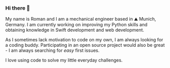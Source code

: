### Hi there 👋

My name is Roman and I am a mechanical engineer based in ⛰ Munich, Germany. I am currently working on improving my Python skills and obtaining knowledge in Swift development and web development. 

As I sometimes lack motivation to code on my own, I am always looking for a coding buddy. Participating in an open source project would also be great - I am always searching for *easy* first issues. 

I love using code to solve my little everyday challenges. 

<!--
**romanzuch/romanzuch** is a ✨ _special_ ✨ repository because its `README.md` (this file) appears on your GitHub profile.

Here are some ideas to get you started:

- 🔭 I’m currently working on ...
- 🌱 I’m currently learning ...
- 👯 I’m looking to collaborate on ...
- 🤔 I’m looking for help with ...
- 💬 Ask me about ...
- 📫 How to reach me: ...
- 😄 Pronouns: ...
- ⚡ Fun fact: ...
-->
